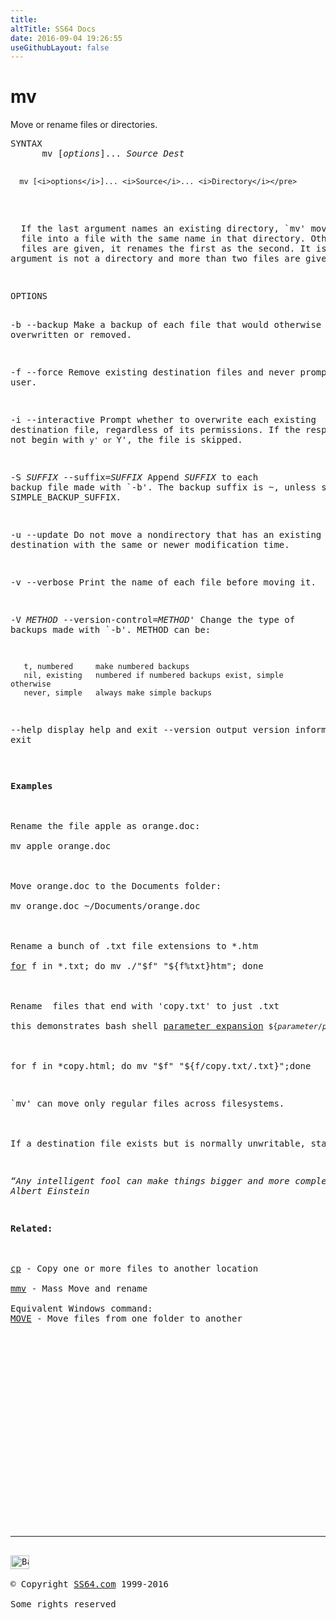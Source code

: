 ```yaml
---
title:
altTitle: SS64 Docs
date: 2016-09-04 19:26:55
useGithubLayout: false
---
```

<!-- #BeginLibraryItem "/Library/head_bash.lbi" --><!-- #EndLibraryItem --><h1>mv</h1> 
<p>Move or rename files or directories.</p>
<pre>SYNTAX
      mv [<i>options</i>]... <i>Source</i> <i>Dest</i>

      mv [<i>options</i>]... <i>Source</i>... <i>Directory</i></pre>
<p><span class="body"> 
  If the last argument names an existing directory, `mv' moves each other given 
  file into a file with the same name in that directory. Otherwise, if only two 
  files are given, it renames the first as the second. It is an error if the last 
argument is not a directory and more than two files are given.</span></p>
<pre>OPTIONS  

-b
--backup
     Make a backup of each file that would otherwise be overwritten or
     removed.

-f
--force
     Remove existing destination files and never prompt the user.

-i
--interactive
     Prompt whether to overwrite each existing destination file,
     regardless of its permissions.  If the response does not begin
     with `y' or `Y', the file is skipped.

-S <i>SUFFIX</i>
--suffix=<i>SUFFIX</i>
     Append <i>SUFFIX</i> to each backup file made with `-b'.
     The backup suffix is ~, unless set with SIMPLE_BACKUP_SUFFIX.

-u
--update
     Do not move a nondirectory that has an existing destination with
     the same or newer modification time.

-v
--verbose
     Print the name of each file before moving it.

-V <i>METHOD</i>
--version-control=<i>METHOD</i>'
     Change the type of backups made with `-b'. METHOD can be:
     
       t, numbered     make numbered backups
       nil, existing   numbered if numbered backups exist, simple otherwise
       never, simple   always make simple backups

 --help                   display help and exit
 --version                output version information and exit
</pre>
<p><b>Examples</b><br>
<br>
Rename the file apple as orange.doc:<br>
<span class="code">mv apple orange.doc</span><br>
<br>
Move orange.doc to the Documents folder:<br>
<span class="code">mv orange.doc ~/Documents/orange.doc</span><br>
<br>
Rename a bunch of .txt file extensions to *.htm<br>
<span class="code"><a href="for.html">for</a> f in *.txt; do mv ./"$f" "${f%txt}htm"; done</span><br>
<br>
Rename  files that end with 'copy.txt' to just .txt<br>
this demonstrates bash shell <a href="syntax-expand.html#parameter">parameter expansion</a> <code>${<var>parameter</var>/<var>pattern</var>/<var>string</var>}</code><br>
<span class="code"><br>
for f in *copy.html; do mv "$f" "${f/copy.txt/.txt}";done</span></p>
<p>`mv' can move only regular files across filesystems.<br>
<br>
If a destination file exists but is normally unwritable, standard input is a terminal, and the `-f' or `--force' option is not given, `mv' prompts the user for whether to replace the file. (You might own the file, or have write permission on its directory.) If the response does not begin with `y' or `Y', the file is skipped.</p>
<p class="quote"><i>“Any intelligent fool can make things bigger and more complex... It takes a touch of genius - and a lot of courage to move in the opposite direction” ~
Albert Einstein </i></p>
<p><b>Related:</b><br>
<br>
<a href="cp.html">cp</a> - Copy one or more files to another location<br>
<a href="mmv.html">mmv</a> - Mass Move and rename<br>
Equivalent Windows command: 
<a href="../nt/move.html">MOVE</a> - Move files from one folder to another</p><!-- #BeginLibraryItem "/Library/foot_bash.lbi" --><p>
<!-- bash300 -->
<ins class="adsbygoogle" style="display:inline-block;width:300px;height:250px" data-ad-client="ca-pub-6140977852749469" data-ad-slot="4615356305"></ins>
<script>
(adsbygoogle = window.adsbygoogle || []).push({});
</script></p>
<hr>
<div id="bl" class="footer"><a href="mv.html#"><img src="../images/top.png" width="30" height="22" alt="Back to the Top"></a></div>
<div id="br" class="footer, tagline">© Copyright <a href="http://ss64.com/">SS64.com</a> 1999-2016<br>
Some rights reserved</div><!-- #EndLibraryItem -->

